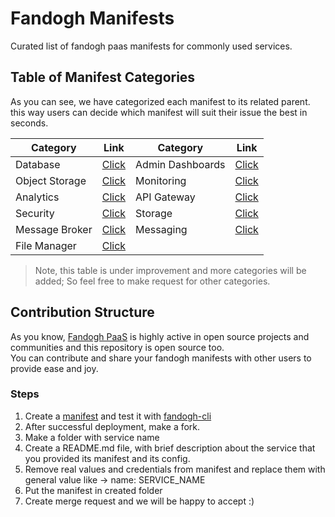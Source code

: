 # Fandogh Manifests
Curated list of fandogh paas manifests for commonly used services.

## Table of Manifest Categories
As you can see, we have categorized each manifest to its related parent.\
this way users can decide which manifest will suit their issue the best in seconds.

| Category| Link | Category| Link |
|--- |--- |--- |--- |
| Database| [Click](https://github.com/fandoghpaas/fandogh-manifests/tree/enhancement/readme/minio-storage) | Admin Dashboards| [Click](https://github.com/fandoghpaas/fandogh-manifests/tree/enhancement/readme/minio-storage) |
| Object Storage| [Click](https://github.com/fandoghpaas/fandogh-manifests/tree/enhancement/readme/minio-storage) | Monitoring| [Click](https://github.com/fandoghpaas/fandogh-manifests/tree/enhancement/readme/minio-storage) |
| Analytics| [Click](https://github.com/fandoghpaas/fandogh-manifests/tree/enhancement/readme/minio-storage) | API Gateway| [Click](https://github.com/fandoghpaas/fandogh-manifests/tree/enhancement/readme/minio-storage) |
| Security| [Click](https://github.com/fandoghpaas/fandogh-manifests/tree/enhancement/readme/minio-storage) | Storage| [Click](https://github.com/fandoghpaas/fandogh-manifests/tree/enhancement/readme/minio-storage) |
| Message Broker| [Click](https://github.com/fandoghpaas/fandogh-manifests/tree/enhancement/readme/minio-storage) | Messaging| [Click](https://github.com/fandoghpaas/fandogh-manifests/tree/enhancement/readme/minio-storage) |
| File Manager| [Click](https://github.com/fandoghpaas/fandogh-manifests/tree/enhancement/readme/minio-storage) |||

> Note, this table is under improvement and more categories will be added; So feel free to make request for other categories.


## Contribution Structure
As you know, [Fandogh PaaS](https://fandogh.cloud) is highly active in open source projects and communities and this repository is open source too.\
You can contribute and share your fandogh manifests with other users to provide ease and joy.

### Steps
1) Create a [manifest](https://docs.fandogh.cloud/docs/service-manifest.html) and test it with [fandogh-cli](https://docs.fandogh.cloud/docs/getting-started.html)
2) After successful deployment, make a fork.
3) Make a folder with service name
4) Create a README.md file, with brief description about the service that you provided its manifest and its config.
5) Remove real values and credentials from manifest and replace them with general value like -> name: SERVICE_NAME
6) Put the manifest in created folder
7) Create merge request and we will be happy to accept :) 

